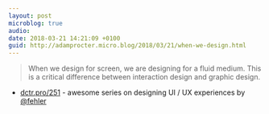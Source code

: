 ```yaml
---
layout: post
microblog: true
audio: 
date: 2018-03-21 14:21:09 +0100
guid: http://adamprocter.micro.blog/2018/03/21/when-we-design.html
---
```

> When we design for screen, we are designing for a fluid medium. This is a critical difference between interaction design and graphic design.

 - [dctr.pro/251](http://dctr.pro/251) - awesome series on designing UI / UX experiences by [@fehler](https://micro.blog/fehler)
